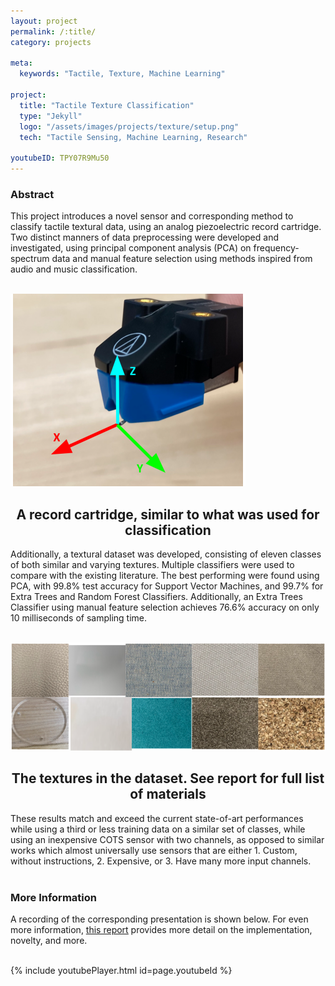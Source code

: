 ```yaml
---
layout: project
permalink: /:title/
category: projects

meta:
  keywords: "Tactile, Texture, Machine Learning"

project:
  title: "Tactile Texture Classification"
  type: "Jekyll"
  logo: "/assets/images/projects/texture/setup.png"
  tech: "Tactile Sensing, Machine Learning, Research"

youtubeID: TPY07R9Mu50
---
```


### Abstract

This project introduces a novel sensor and corresponding method to classify tactile textural data, using an analog piezoelectric record cartridge. Two distinct manners of data preprocessing were developed and investigated, using principal component analysis (PCA) on frequency-spectrum data and manual feature selection using methods inspired from audio and music classification. <br><br>

![Record Needle](/assets/images/projects/texture/record_needle.png)
<center><h2>A record cartridge, similar to what was used for classification </h2></center>


Additionally, a textural dataset was developed, consisting of eleven classes of both similar and varying textures. Multiple classifiers were used to compare with the existing literature. The best performing were found using PCA, with 99.8% test accuracy for Support Vector Machines, and 99.7% for Extra Trees and Random Forest Classifiers. Additionally, an Extra Trees Classifier using manual feature selection achieves 76.6% accuracy on only 10 milliseconds of sampling time. <br><br>

![Textures Used](/assets/images/projects/texture/texture_dataset.png)
<center><h2>The textures in the dataset. See report for full list of materials</h2></center>


These results match and exceed the current state-of-art performances while using a third or less training data on a similar set of classes, while using an inexpensive COTS sensor with two channels, as opposed to similar works which almost universally use sensors that are either 1. Custom, without instructions, 2. Expensive, or 3. Have many more input channels. <br><br>

### More Information

A recording of the corresponding presentation is shown below. For even more information, <a href="https://drive.google.com/file/d/1u7AozTrO2Hw2sq41u9TIP8lyHH0yUuEb/view?usp=sharing" target="_blank"><u>this report</u></a> provides more detail on the implementation, novelty, and more. <br><br>

{% include youtubePlayer.html id=page.youtubeId %}

<br><br>


